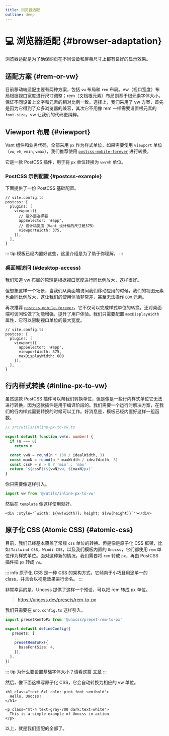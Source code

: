 ```yaml
---
title: 浏览器适配
outline: deep
---
```


# :computer: 浏览器适配 {#browser-adaptation}

浏览器适配是为了确保网页在不同设备和屏幕尺寸上都有良好的显示效果。

## 适配方案 {#rem-or-vw}

目前移动端适配主要有两种方案，包括 `vw` 布局和 `rem` 布局。vw（视口宽度）布局根据视口宽度进行尺寸调整；rem（文档根元素）布局则基于根元素字体大小，保证不同设备上文字和元素的相对比例一致。选择上，我们采用了 vw 方案，首先是因为它得到了众多浏览器的兼容，其次它不用像 rem 一样需要设置根元素的 `font-size`。vw 让我们的代码更纯粹。

## Viewport 布局 {#viewport}

Vant 组件和业务代码，全部采用 `px` 作为样式单位，如果需要使用 `viewport` 单位（`vw`, `vh`, `vmin`, `vmax`），我们推荐使用 [`postcss-mobile-forever`](https://github.com/wswmsword/postcss-mobile-forever) 进行转换。

它是一款 PostCSS 插件，用于将 `px` 单位转换为 `vw/vh` 单位。

### PostCSS 示例配置 {#postcss-example}

下面提供了一份 PostCSS 基础配置。

```ts{6,8}
// vite.config.ts
postcss: {
  plugins: [
    viewport({
      // 最外层选择器
      appSelector: '#app',
      // 设计稿宽度（Vant 设计稿的尺寸是375）
      viewportWidth: 375,
    }),
  ],
}
```

::: tip
模板已经内置好这些，这里介绍是为了助于你理解。
:::

### 桌面端访问 {#desktop-access}

我们知道 vw 布局的原理是根据视口宽度进行同比例放大，这样很好。

但想象这样一个场景，当我们从桌面端访问我们移动应用的时候，我们的视图元素也会同比例放大，这让我们的使用体验非常差，甚至无法操作 `DOM` 元素。

再次推荐 [`postcss-mobile-forever`](https://github.com/wswmsword/postcss-mobile-forever)，它不仅可以完成样式单位的转换，还对桌面端可访问性做了功能增强，提升了用户体验。我们只需要配置 `maxDisplayWidth` 属性，它可以限制视口单位的最大宽度。

```ts{7}
// vite.config.ts
postcss: {
  plugins: [
    viewport({
      appSelector: '#app',
      viewportWidth: 375,
      maxDisplayWidth: 600
    }),
  ],
}
```

## 行内样式转换 {#inline-px-to-vw}

虽然这款 PostCSS 插件可以帮我们转换单位，但是像是一些行内样式单位它无法进行转换，因为这款插件是用于编译阶段的。我们需要一个运行时解决方案，在我们的行内样式需要转换的时候可以工作。好消息是，模板已经内置好这样一组函数。

```ts
// src/utils/inline-px-to-vw.ts
...
export default function vw(n: number) {
  if (n === 0)
    return n

  const vwN = round(n * 100 / idealWidth, 3)
  const maxN = round(n * maxWidth / idealWidth, 3)
  const cssF = n > 0 ? 'min' : 'max'
  return `${cssF}(${vwN}vw, ${maxN}px)`
}


```

你只需要像这样引入。

```ts
import vw from '@/utils/inline-px-to-vw'
```

然后在 `template` 像这样使用就好。

```vue
<div :style="`width: ${vw(width)}; height: ${vw(height)}`"></div>
```

## 原子化 CSS (Atomic CSS) {#atomic-css}

目前，我们已经基本覆盖了常规 `css` 单位的转换。但是像是原子化 CSS 框架，比如 `Tailwind CSS`，`Windi CSS`，以及我们模板内置的 `Unocss`，它们都使用 `rem` 单位作为样式单位。面对这种新的情况，我们需要将 `rem` 转成 `px`，再由 PostCSS 插件把 `px` 转成 `vw`。

::: info
原子化 CSS 是一种 CSS 的架构方式，它倾向于小巧且用途单一的 class，并且会以视觉效果进行命名。
:::

非常幸运的是，Unocss 提供了这样一个预设，可以把 rem 转成 px 单位。

> <https://unocss.dev/presets/rem-to-px>

我们只需要在 `uno.config.ts` 这样引入。

```ts
import presetRemToPx from '@unocss/preset-rem-to-px'

export default defineConfig({
   presets: [
    ...
    presetRemToPx({
      baseFontSize: 4,
    }),
  ],
})

```

::: tip
为什么要设置基础字体大小？请看这篇 [文章](https://juejin.cn/post/7262975395620618298)
:::

然后，像下面这样写原子化 CSS，它会自动转换为相应的 vw 单位。

```vue
<h1 class="text-6xl color-pink font-semibold">
  Hello, Unocss!
</h1>

<p class="mt-4 text-gray-700 dark:text-white">
  This is a simple example of Unocss in action.
</p>

```

以上，就是我们适配的全部了。
